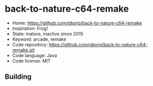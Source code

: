 # back-to-nature-c64-remake

- Home: https://github.com/gborp/back-to-nature-c64-remake
- Inspiration: Frog!
- State: mature, inactive since 2015
- Keyword: arcade, remake
- Code repository: https://github.com/gborp/back-to-nature-c64-remake.git
- Code language: Java
- Code license: MIT

## Building
